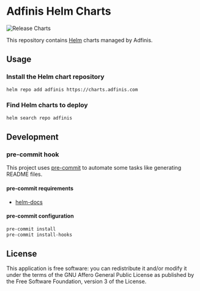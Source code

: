 # Adfinis Helm Charts

![Release Charts](https://github.com/adfinis-sygroup/helm-charts/workflows/Release%20Charts/badge.svg)

This repository contains [Helm](https://helm.sh/) charts managed by Adfinis.

## Usage

### Install the Helm chart repository

```bash
helm repo add adfinis https://charts.adfinis.com
```

### Find Helm charts to deploy

```bash
helm search repo adfinis
```

## Development

### pre-commit hook

This project uses [pre-commit](https://pre-commit.com/) to automate some tasks like
generating README files.

#### pre-commit requirements

* [helm-docs](https://github.com/norwoodj/helm-docs)

#### pre-commit configuration

```bash
pre-commit install
pre-commit install-hooks
```

## License

This application is free software: you can redistribute it and/or modify it under the terms
of the GNU Affero General Public License as published by the Free Software Foundation,
version 3 of the License.
